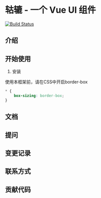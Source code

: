 # 轱辘 - 一个 Vue UI 组件

[![Build Status](https://travis-ci.org/l3ob/gulu-demo.svg?branch=master)](https://travis-ci.org/l3ob/gulu-demo)

## 介绍

## 开始使用

1. 安装

使用本框架前，请在CSS中开启border-box

```css
* {
    box-sizing: border-box;
}
```

## 文档

## 提问

## 变更记录

## 联系方式

##  贡献代码

